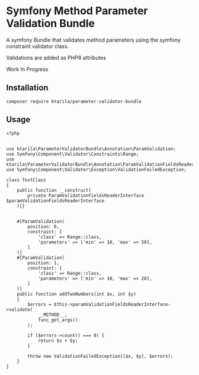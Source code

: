 # Symfony Method Parameter Validation Bundle

A symfony Bundle that validates method parameters
using the symfony constraint validator class.

Validations are added as PHP8 attributes

Work In Progress

## Installation

```
composer require ktarila/parameter-validator-bundle

```

## Usage

```
<?php


use ktarila\ParameterValidatorBundle\Annotation\ParamValidation;
use Symfony\Component\Validator\Constraints\Range;
use ktarila\ParameterValidatorBundle\Annotation\ParamValidationFieldsReaderInterface;
use Symfony\Component\Validator\Exception\ValidationFailedException;

class TestClass
{
    public function __construct(
        private ParamValidationFieldsReaderInterface $paramValidationFieldsReaderInterface
    ){}


    #[ParamValidation(
        position: 0,
        constraint: [
            'class' => Range::class,
            'parameters' => ['min' => 10, 'max' => 50],
        ]
    )]
    #[ParamValidation(
        position: 1,
        constraint: [
            'class' => Range::class,
            'parameters' => ['min' => 10, 'max' => 20],
        ]
    )]
    public function addTwoNumbers(int $x, int $y)
    {
        $errors = $this->paramValidationFieldsReaderInterface->validate(
            __METHOD__,
            func_get_args()
        );

        if ($errors->count() === 0) {
            return $x + $y;
        }

        throw new ValidationFailedException([$x, $y], $errors);
    }
}


```
